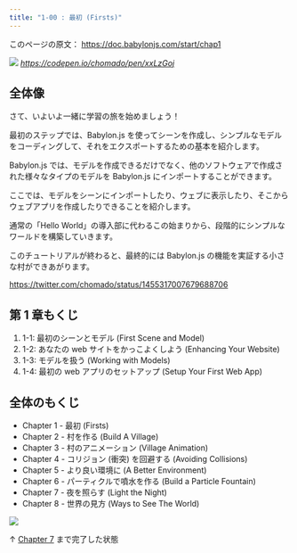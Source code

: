 ```yaml
---
title: "1-00 : 最初 (Firsts)"
---
```

このページの原文： https://doc.babylonjs.com/start/chap1

![](https://storage.googleapis.com/zenn-user-upload/ca5884a0207b-20220328.gif)
*https://codepen.io/chomado/pen/xxLzGoj*


## 全体像

さて、いよいよ一緒に学習の旅を始めましょう！

最初のステップでは、Babylon.js を使ってシーンを作成し、シンプルなモデルをコーディングして、それをエクスポートするための基本を紹介します。

Babylon.js では、モデルを作成できるだけでなく、他のソフトウェアで作成された様々なタイプのモデルを Babylon.js にインポートすることができます。

ここでは、モデルをシーンにインポートしたり、ウェブに表示したり、そこからウェブアプリを作成したりできることを紹介します。

通常の「Hello World」の導入部に代わるこの始まりから、段階的にシンプルなワールドを構築していきます。

このチュートリアルが終わると、最終的には Babylon.js の機能を実証する小さな村ができあがります。

https://twitter.com/chomado/status/1455317007679688706

## 第 1 章もくじ

1. 1-1: 最初のシーンとモデル (First Scene and Model)
2. 1-2: あなたの web サイトをかっこよくしよう (Enhancing Your Website)
3. 1-3: モデルを扱う (Working with Models)
4. 1-4: 最初の web アプリのセットアップ (Setup Your First Web App)

## 全体のもくじ

  - Chapter 1 - 最初 (Firsts)
  - Chapter 2 - 村を作る (Build A Village)
  - Chapter 3 - 村のアニメーション (Village Animation)
  - Chapter 4 - コリジョン (衝突) を回避する (Avoiding Collisions)
  - Chapter 5 - より良い環境に (A Better Environment)
  - Chapter 6 - パーティクルで噴水を作る (Build a Particle Fountain)
  - Chapter 7 - 夜を照らす (Light the Night)
  - Chapter 8 - 世界の見方 (Ways to See The World)

![](https://storage.googleapis.com/zenn-user-upload/69bb75c8b5ce-20220111.jpg)

↑ [Chapter 7](https://doc.babylonjs.com/start/chap7/shadows) まで完了した状態